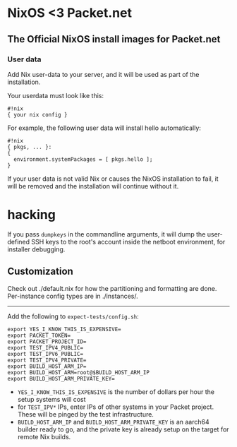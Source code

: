 # NixOS <3 Packet.net
## The Official NixOS install images for Packet.net

### User data

Add Nix user-data to your server, and it will be used as part of the
installation.

Your userdata must look like this:

```
#!nix
{ your nix config }
```

For example, the following user data will install hello automatically:

```
#!nix
{ pkgs, ... }:
{
  environment.systemPackages = [ pkgs.hello ];
}
```

If your user data is not valid Nix or causes the NixOS installation to
fail, it will be removed and the installation will continue without
it.

# hacking

If you pass `dumpkeys` in the commandline arguments, it will dump the
user-defined SSH keys to the root's account inside the netboot
environment, for installer debugging.

## Customization

Check out ./default.nix for how the partitioning and formatting are
done. Per-instance config types are in ./instances/.

---

Add the following to `expect-tests/config.sh`:

```
export YES_I_KNOW_THIS_IS_EXPENSIVE=
export PACKET_TOKEN=
export PACKET_PROJECT_ID=
export TEST_IPV4_PUBLIC=
export TEST_IPV6_PUBLIC=
export TEST_IPV4_PRIVATE=
export BUILD_HOST_ARM_IP=
export BUILD_HOST_ARM=root@$BUILD_HOST_ARM_IP
export BUILD_HOST_ARM_PRIVATE_KEY=
```

 - `YES_I_KNOW_THIS_IS_EXPENSIVE` is the number of dollars per hour
   the setup systems will cost
 - for `TEST_IPV*` IPs, enter IPs of other systems in your Packet
   project. These will be pinged by the test infrastructure.
 - `BUILD_HOST_ARM_IP` and `BUILD_HOST_ARM_PRIVATE_KEY` is an aarch64
   builder ready to go, and the private key is already setup on the
   target for remote Nix builds.
